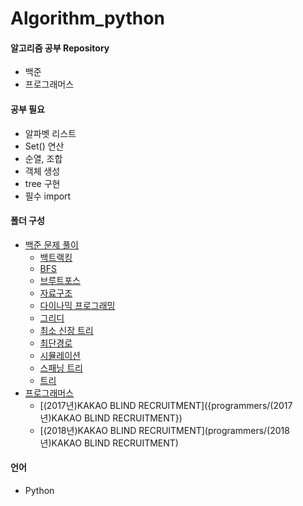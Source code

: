 # Algorithm_python

#### 알고리즘 공부 Repository

- 백준
- 프로그래머스



#### 공부 필요 

- 알파벳 리스트
- Set() 연산
- 순열, 조합
- 객체 생성
- tree 구현
- 필수 import



#### 폴더 구성

- [백준 문제 풀이](baek-joon)
  - [백트랙킹](baek-joon/back_tracking)
  - [BFS](baek-joon/bfs)
  - [브루트포스](baek-joon/brute_force)
  - [자료구조](baek-joon/data_structure)
  - [다이나믹 프로그래밍](baek-joon/dynamic_programming)
  - [그리디](baek-joon/greedy)
  - [최소 신장 트리](baek-joon/mst)
  - [최단경로](baek-joon/shortest_path)
  - [시뮬레이션](baek-joon/simulation)
  - [스패닝 트리](baek-joon/spanning_tree)
  - [트리](baek-joon/tree)
- [프로그래머스](programmers)
  - [(2017년)KAKAO BLIND RECRUITMENT]({programmers/(2017년)KAKAO BLIND RECRUITMENT})
  - [(2018년)KAKAO BLIND RECRUITMENT](programmers/(2018년)KAKAO BLIND RECRUITMENT)



#### 언어

- Python

